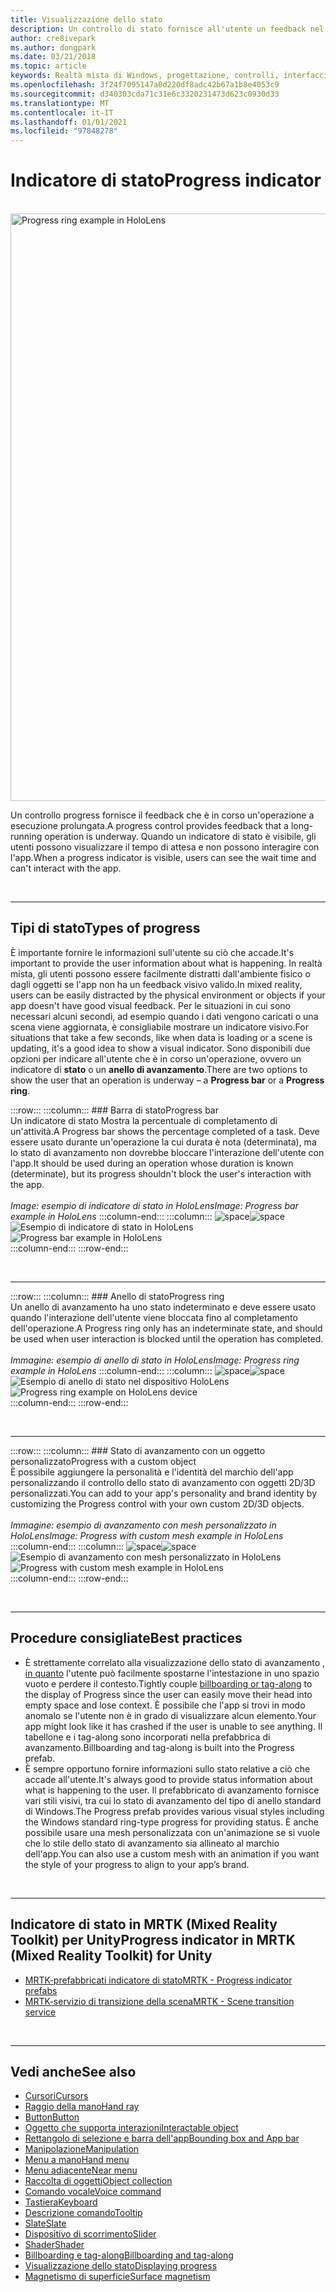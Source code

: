 ```yaml
---
title: Visualizzazione dello stato
description: Un controllo di stato fornisce all'utente un feedback nel caso in cui sia in corso un'operazione di lunga durata.
author: cre8ivepark
ms.author: dongpark
ms.date: 03/21/2018
ms.topic: article
keywords: Realtà mista di Windows, progettazione, controlli, interfaccia utente, UX, indicatore di stato, auricolare realtà mista, auricolare di realtà mista, auricolare di realtà virtuale, HoloLens, MRTK, Toolkit realtà mista
ms.openlocfilehash: 3f24f7095147a0d220df8adc42b67a1b8e4053c9
ms.sourcegitcommit: d340303cda71c31e6c3320231473d623c0930d33
ms.translationtype: MT
ms.contentlocale: it-IT
ms.lasthandoff: 01/01/2021
ms.locfileid: "97848278"
---
```

# <a name="progress-indicator"></a><span data-ttu-id="c5066-104">Indicatore di stato</span><span class="sxs-lookup"><span data-stu-id="c5066-104">Progress indicator</span></span>

<br>

<img src="images/MRTK_ProgressIndicator.gif" alt="Progress ring example in HoloLens" width="940px">

<span data-ttu-id="c5066-105">Un controllo progress fornisce il feedback che è in corso un'operazione a esecuzione prolungata.</span><span class="sxs-lookup"><span data-stu-id="c5066-105">A progress control provides feedback that a long-running operation is underway.</span></span> <span data-ttu-id="c5066-106">Quando un indicatore di stato è visibile, gli utenti possono visualizzare il tempo di attesa e non possono interagire con l'app.</span><span class="sxs-lookup"><span data-stu-id="c5066-106">When a progress indicator is visible, users can see the wait time and can't interact with the app.</span></span>

<br>

---

## <a name="types-of-progress"></a><span data-ttu-id="c5066-107">Tipi di stato</span><span class="sxs-lookup"><span data-stu-id="c5066-107">Types of progress</span></span>

<span data-ttu-id="c5066-108">È importante fornire le informazioni sull'utente su ciò che accade.</span><span class="sxs-lookup"><span data-stu-id="c5066-108">It's important to provide the user information about what is happening.</span></span> <span data-ttu-id="c5066-109">In realtà mista, gli utenti possono essere facilmente distratti dall'ambiente fisico o dagli oggetti se l'app non ha un feedback visivo valido.</span><span class="sxs-lookup"><span data-stu-id="c5066-109">In mixed reality, users can be easily distracted by the physical environment or objects if your app doesn't have good visual feedback.</span></span> <span data-ttu-id="c5066-110">Per le situazioni in cui sono necessari alcuni secondi, ad esempio quando i dati vengono caricati o una scena viene aggiornata, è consigliabile mostrare un indicatore visivo.</span><span class="sxs-lookup"><span data-stu-id="c5066-110">For situations that take a few seconds, like when data is loading or a scene is updating, it's a good idea to show a visual indicator.</span></span> <span data-ttu-id="c5066-111">Sono disponibili due opzioni per indicare all'utente che è in corso un'operazione, ovvero un indicatore di **stato** o un **anello di avanzamento**.</span><span class="sxs-lookup"><span data-stu-id="c5066-111">There are two options to show the user that an operation is underway – a **Progress bar** or a **Progress ring**.</span></span>

:::row:::
    :::column:::
        ### <a name="progress-barbr"></a><span data-ttu-id="c5066-112">Barra di stato</span><span class="sxs-lookup"><span data-stu-id="c5066-112">Progress bar</span></span><br>
        <span data-ttu-id="c5066-113">Un indicatore di stato Mostra la percentuale di completamento di un'attività.</span><span class="sxs-lookup"><span data-stu-id="c5066-113">A Progress bar shows the percentage completed of a task.</span></span> <span data-ttu-id="c5066-114">Deve essere usato durante un'operazione la cui durata è nota (determinata), ma lo stato di avanzamento non dovrebbe bloccare l'interazione dell'utente con l'app.</span><span class="sxs-lookup"><span data-stu-id="c5066-114">It should be used during an operation whose duration is known (determinate), but its progress shouldn't block the user's interaction with the app.</span></span><br>
        <br>
        <span data-ttu-id="c5066-115">*Image: esempio di indicatore di stato in HoloLens*</span><span class="sxs-lookup"><span data-stu-id="c5066-115">*Image: Progress bar example in HoloLens*</span></span>
    :::column-end:::
        :::column:::
        <span data-ttu-id="c5066-116">![space](images/spacer-20x582.png)</span><span class="sxs-lookup"><span data-stu-id="c5066-116">![space](images/spacer-20x582.png)</span></span><br>
       <span data-ttu-id="c5066-117">![Esempio di indicatore di stato in HoloLens](images/640px-progressbar.jpg)</span><span class="sxs-lookup"><span data-stu-id="c5066-117">![Progress bar example in HoloLens](images/640px-progressbar.jpg)</span></span><br>
    :::column-end:::
:::row-end:::

<br>

---

:::row:::
    :::column:::
        ### <a name="progress-ringbr"></a><span data-ttu-id="c5066-118">Anello di stato</span><span class="sxs-lookup"><span data-stu-id="c5066-118">Progress ring</span></span><br>
        <span data-ttu-id="c5066-119">Un anello di avanzamento ha uno stato indeterminato e deve essere usato quando l'interazione dell'utente viene bloccata fino al completamento dell'operazione.</span><span class="sxs-lookup"><span data-stu-id="c5066-119">A Progress ring only has an indeterminate state, and should be used when user interaction is blocked until the operation has completed.</span></span><br>
        <br>
        <span data-ttu-id="c5066-120">*Immagine: esempio di anello di stato in HoloLens*</span><span class="sxs-lookup"><span data-stu-id="c5066-120">*Image: Progress ring example in HoloLens*</span></span>
    :::column-end:::
        :::column:::
        <span data-ttu-id="c5066-121">![space](images/spacer-20x582.png)</span><span class="sxs-lookup"><span data-stu-id="c5066-121">![space](images/spacer-20x582.png)</span></span><br>
       <span data-ttu-id="c5066-122">![Esempio di anello di stato nel dispositivo HoloLens](images/640px-progressring.jpg)</span><span class="sxs-lookup"><span data-stu-id="c5066-122">![Progress ring example on HoloLens device](images/640px-progressring.jpg)</span></span><br>
    :::column-end:::
:::row-end:::

<br>

---

:::row:::
    :::column:::
        ### <a name="progress-with-a-custom-objectbr"></a><span data-ttu-id="c5066-123">Stato di avanzamento con un oggetto personalizzato</span><span class="sxs-lookup"><span data-stu-id="c5066-123">Progress with a custom object</span></span><br>
        <span data-ttu-id="c5066-124">È possibile aggiungere la personalità e l'identità del marchio dell'app personalizzando il controllo dello stato di avanzamento con oggetti 2D/3D personalizzati.</span><span class="sxs-lookup"><span data-stu-id="c5066-124">You can add to your app's personality and brand identity by customizing the Progress control with your own custom 2D/3D objects.</span></span><br>
        <br>
        <span data-ttu-id="c5066-125">*Immagine: esempio di avanzamento con mesh personalizzato in HoloLens*</span><span class="sxs-lookup"><span data-stu-id="c5066-125">*Image: Progress with custom mesh example in HoloLens*</span></span>
    :::column-end:::
        :::column:::
        <span data-ttu-id="c5066-126">![space](images/spacer-20x582.png)</span><span class="sxs-lookup"><span data-stu-id="c5066-126">![space](images/spacer-20x582.png)</span></span><br>
       <span data-ttu-id="c5066-127">![Esempio di avanzamento con mesh personalizzato in HoloLens](images/640px-progresscustom.jpg)</span><span class="sxs-lookup"><span data-stu-id="c5066-127">![Progress with custom mesh example in HoloLens](images/640px-progresscustom.jpg)</span></span><br>
    :::column-end:::
:::row-end:::

<br>

---

## <a name="best-practices"></a><span data-ttu-id="c5066-128">Procedure consigliate</span><span class="sxs-lookup"><span data-stu-id="c5066-128">Best practices</span></span>
* <span data-ttu-id="c5066-129">È strettamente correlato alla visualizzazione dello stato di avanzamento [, in quanto](billboarding-and-tag-along.md) l'utente può facilmente spostarne l'intestazione in uno spazio vuoto e perdere il contesto.</span><span class="sxs-lookup"><span data-stu-id="c5066-129">Tightly couple [billboarding or tag-along](billboarding-and-tag-along.md) to the display of Progress since the user can easily move their head into empty space and lose context.</span></span> <span data-ttu-id="c5066-130">È possibile che l'app si trovi in modo anomalo se l'utente non è in grado di visualizzare alcun elemento.</span><span class="sxs-lookup"><span data-stu-id="c5066-130">Your app might look like it has crashed if the user is unable to see anything.</span></span> <span data-ttu-id="c5066-131">Il tabellone e i tag-along sono incorporati nella prefabbrica di avanzamento.</span><span class="sxs-lookup"><span data-stu-id="c5066-131">Billboarding and tag-along is built into the Progress prefab.</span></span>
* <span data-ttu-id="c5066-132">È sempre opportuno fornire informazioni sullo stato relative a ciò che accade all'utente.</span><span class="sxs-lookup"><span data-stu-id="c5066-132">It's always good to provide status information about what is happening to the user.</span></span> <span data-ttu-id="c5066-133">Il prefabbricato di avanzamento fornisce vari stili visivi, tra cui lo stato di avanzamento del tipo di anello standard di Windows.</span><span class="sxs-lookup"><span data-stu-id="c5066-133">The Progress prefab provides various visual styles including the Windows standard ring-type progress for providing status.</span></span> <span data-ttu-id="c5066-134">È anche possibile usare una mesh personalizzata con un'animazione se si vuole che lo stile dello stato di avanzamento sia allineato al marchio dell'app.</span><span class="sxs-lookup"><span data-stu-id="c5066-134">You can also use a custom mesh with an animation if you want the style of your progress to align to your app’s brand.</span></span>

<br>

---

## <a name="progress-indicator-in-mrtk-mixed-reality-toolkit-for-unity"></a><span data-ttu-id="c5066-135">Indicatore di stato in MRTK (Mixed Reality Toolkit) per Unity</span><span class="sxs-lookup"><span data-stu-id="c5066-135">Progress indicator in MRTK (Mixed Reality Toolkit) for Unity</span></span>

* [<span data-ttu-id="c5066-136">MRTK-prefabbricati indicatore di stato</span><span class="sxs-lookup"><span data-stu-id="c5066-136">MRTK - Progress indicator prefabs</span></span>](https://github.com/microsoft/MixedRealityToolkit-Unity/tree/mrtk_release/Assets/MRTK/SDK/Features/UX/Prefabs/ProgressIndicators)
* [<span data-ttu-id="c5066-137">MRTK-servizio di transizione della scena</span><span class="sxs-lookup"><span data-stu-id="c5066-137">MRTK - Scene transition service</span></span>](https://microsoft.github.io/MixedRealityToolkit-Unity/Documentation/Extensions/SceneTransitionService/SceneTransitionServiceOverview.html)


<br>

---

## <a name="see-also"></a><span data-ttu-id="c5066-138">Vedi anche</span><span class="sxs-lookup"><span data-stu-id="c5066-138">See also</span></span>

* [<span data-ttu-id="c5066-139">Cursori</span><span class="sxs-lookup"><span data-stu-id="c5066-139">Cursors</span></span>](cursors.md)
* [<span data-ttu-id="c5066-140">Raggio della mano</span><span class="sxs-lookup"><span data-stu-id="c5066-140">Hand ray</span></span>](point-and-commit.md)
* [<span data-ttu-id="c5066-141">Button</span><span class="sxs-lookup"><span data-stu-id="c5066-141">Button</span></span>](button.md)
* [<span data-ttu-id="c5066-142">Oggetto che supporta interazioni</span><span class="sxs-lookup"><span data-stu-id="c5066-142">Interactable object</span></span>](interactable-object.md)
* [<span data-ttu-id="c5066-143">Rettangolo di selezione e barra dell'app</span><span class="sxs-lookup"><span data-stu-id="c5066-143">Bounding box and App bar</span></span>](app-bar-and-bounding-box.md)
* [<span data-ttu-id="c5066-144">Manipolazione</span><span class="sxs-lookup"><span data-stu-id="c5066-144">Manipulation</span></span>](direct-manipulation.md)
* [<span data-ttu-id="c5066-145">Menu a mano</span><span class="sxs-lookup"><span data-stu-id="c5066-145">Hand menu</span></span>](hand-menu.md)
* [<span data-ttu-id="c5066-146">Menu adiacente</span><span class="sxs-lookup"><span data-stu-id="c5066-146">Near menu</span></span>](near-menu.md)
* [<span data-ttu-id="c5066-147">Raccolta di oggetti</span><span class="sxs-lookup"><span data-stu-id="c5066-147">Object collection</span></span>](object-collection.md)
* [<span data-ttu-id="c5066-148">Comando vocale</span><span class="sxs-lookup"><span data-stu-id="c5066-148">Voice command</span></span>](voice-input.md)
* [<span data-ttu-id="c5066-149">Tastiera</span><span class="sxs-lookup"><span data-stu-id="c5066-149">Keyboard</span></span>](keyboard.md)
* [<span data-ttu-id="c5066-150">Descrizione comando</span><span class="sxs-lookup"><span data-stu-id="c5066-150">Tooltip</span></span>](tooltip.md)
* [<span data-ttu-id="c5066-151">Slate</span><span class="sxs-lookup"><span data-stu-id="c5066-151">Slate</span></span>](slate.md)
* [<span data-ttu-id="c5066-152">Dispositivo di scorrimento</span><span class="sxs-lookup"><span data-stu-id="c5066-152">Slider</span></span>](slider.md)
* [<span data-ttu-id="c5066-153">Shader</span><span class="sxs-lookup"><span data-stu-id="c5066-153">Shader</span></span>](shader.md)
* [<span data-ttu-id="c5066-154">Billboarding e tag-along</span><span class="sxs-lookup"><span data-stu-id="c5066-154">Billboarding and tag-along</span></span>](billboarding-and-tag-along.md)
* [<span data-ttu-id="c5066-155">Visualizzazione dello stato</span><span class="sxs-lookup"><span data-stu-id="c5066-155">Displaying progress</span></span>](progress.md)
* [<span data-ttu-id="c5066-156">Magnetismo di superficie</span><span class="sxs-lookup"><span data-stu-id="c5066-156">Surface magnetism</span></span>](surface-magnetism.md)
